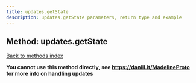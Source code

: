 ```yaml
---
title: updates.getState
description: updates.getState parameters, return type and example
---
```

## Method: updates.getState  
[Back to methods index](index.md)


**You cannot use this method directly, see https://daniil.it/MadelineProto for more info on handling updates**




